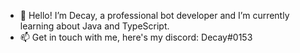 - 👋 Hello! I’m Decay, a professional bot developer and I’m currently learning about Java and TypeScript.
- 📫 Get in touch with me, here's my discord: Decay#0153
